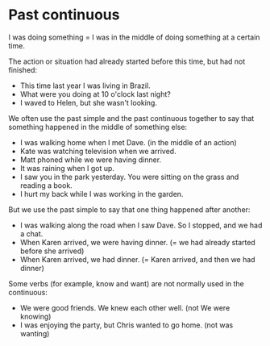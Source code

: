 # Past continuous

I was doing something = I was in the middle of doing something at a certain time.  

The action or situation had already started before this time, but had not finished:  
* This time last year I was living in Brazil.
* What were you doing at 10 o'clock last night?
* I waved to Helen, but she wasn't looking.

  
We often use the past simple and the past continuous together to say that something happened in the middle of something else:  
* I was walking home when I met Dave. (in the middle of an action)
* Kate was watching television when we arrived.
* Matt phoned while we were having dinner.
* It was raining when I got up.
* I saw you in the park yesterday. You were sitting on the grass and reading a book.
* I hurt my back while I was working in the garden.


But we use the past simple to say that one thing happened after another:
* I was walking along the road when I saw Dave. So I stopped, and we had a chat.
* When Karen arrived, we were having dinner. (= we had already started before she arrived)
* When Karen arrived, we had dinner. (= Karen arrived, and then we had dinner)

Some verbs (for example, know and want) are not normally used in the continuous:
* We were good friends. We knew each other well. (not We were knowing)
* I was enjoying the party, but Chris wanted to go home. (not was wanting)